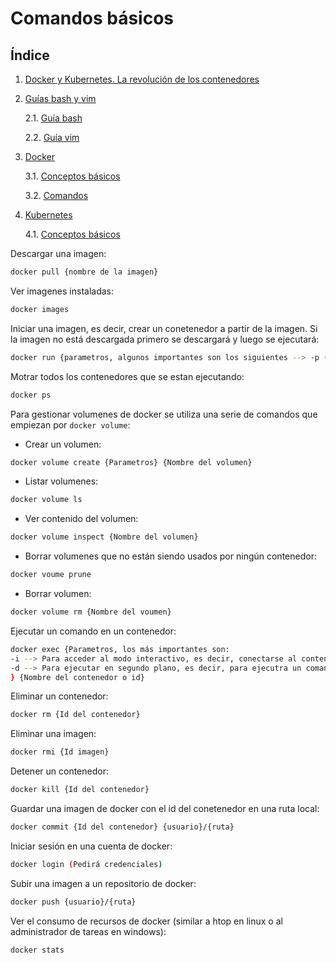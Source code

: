 # Comandos básicos

## Índice

1. [Docker y Kubernetes. La revolución de los contenedores](..)
2. [Guías bash y vim](../Guias_bash_y_vim/)

    2.1. [Guía bash](../Guias_bash_y_vim/bash.md)

    2.2. [Guía vim](../Guias_bash_y_vim/vim.md)
 
3. [Docker](../Docker/)

    3.1. [Conceptos básicos](./Conceptos.md)
    
    3.2. [Comandos](./comandos.md)

4. [Kubernetes](../Kubernetes/)

    4.1. [Conceptos básicos](../Kubernetes/Conceptos.md)

Descargar una imagen:

```bash
docker pull {nombre de la imagen}
```

Ver imagenes instaladas:

```bash
docker images
```

Iniciar una imagen, es decir, crear un conetenedor a partir de la imagen. Si la imagen no está descargada primero se descargará y luego se ejecutará:

```bash
docker run {parametros, algunos importantes son los siguientes --> -p (indicar puerto), -v (montar en un volumen), -m (limite de memoria), -c (cuota de CPU) } {nombre o id de la imagen}
```

Motrar todos los contenedores que se estan ejecutando:

```bash
docker ps
```

Para gestionar volumenes de docker se utiliza una serie de comandos que empiezan por `docker volume`:

* Crear un volumen:
```bash 
docker volume create {Parametros} {Nombre del volumen}
```

* Listar volumenes:
```bash
docker volume ls
```

* Ver contenido del volumen:

```bash
docker volume inspect {Nombre del volumen}
```

* Borrar volumenes que no están siendo usados por ningún contenedor:

```bash
docker voume prune
```

* Borrar volumen:

```bash
docker volume rm {Nombre del voumen}
```

Ejecutar un comando en un contenedor:

```bash
docker exec {Parametros, los más importantes son:
-i --> Para acceder al modo interactivo, es decir, conectarse al contenedor y ejecutar los comandos que se quieran ejecutar hasta que se desconecte.
-d --> Para ejecutar en segundo plano, es decir, para ejecutra un comando que abrica que introducir después del nombre del contenedor.
} {Nombre del contenedor o id}
```

Eliminar un contenedor:

```bash
docker rm {Id del contenedor}
```

Eliminar una imagen:

```bash
docker rmi {Id imagen}
```

Detener un contenedor:

```bash
docker kill {Id del contenedor}
```

Guardar una imagen de docker con el id del conetenedor en una ruta local:

```bash
docker commit {Id del contenedor} {usuario}/{ruta}
```

Iniciar sesión en una cuenta de docker:

```bash
docker login (Pedirá credenciales)
```

Subir una imagen a un repositorio de docker:

```bash
docker push {usuario}/{ruta}
``` 

Ver el consumo de recursos de docker (similar a htop en linux o al administrador de tareas en windows):

```bash
docker stats
```